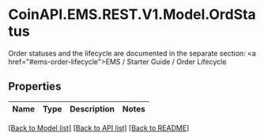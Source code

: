 # CoinAPI.EMS.REST.V1.Model.OrdStatus
Order statuses and the lifecycle are documented in the separate section: <a href=\"#ems-order-lifecycle\">EMS / Starter Guide / Order Lifecycle</a> 

## Properties

Name | Type | Description | Notes
------------ | ------------- | ------------- | -------------

[[Back to Model list]](../README.md#documentation-for-models) [[Back to API list]](../README.md#documentation-for-api-endpoints) [[Back to README]](../README.md)

